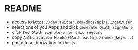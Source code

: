 # README

* access to `https://dev.twitter.com/docs/api/1.1/get/user`
* select one of you Apps and click `Generate OAuth signature`
* click `See OAuth signature for this request`
* copy `Authorization Header(OAuth oauth_consumer_key=...)`
* paste to authorization in `xhr.js`

